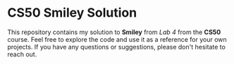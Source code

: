 # CS50 Smiley Solution

This repository contains my solution to **Smiley** from _Lab 4_ from the **CS50** course.
Feel free to explore the code and use it as a reference for your own projects. If you have any questions or suggestions, please don't hesitate to reach out.
